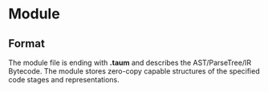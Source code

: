 # Module

## Format

The module file is ending with **.taum** and describes the AST/ParseTree/IR Bytecode. The module stores zero-copy capable structures of the specified code stages and representations.